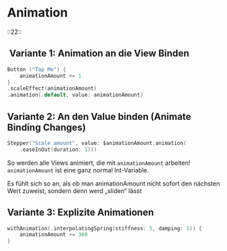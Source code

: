 # Animation
::22::

##  Variante 1: Animation an die View Binden


```swift
Button ("Tap Me") {
	animationAmount += 1
}
.scaleEffect(animationAmount)
.animation(.default, value: animationAmount)
```

## Variante 2: An den Value binden (Animate Binding Changes)

```swift
Stepper("Scale amount", value: $animationAmount.animation(
    .easeInOut(duration: 1)))
```

So werden alle Views animiert, die mit `animationAmount` arbeiten! `animationAmount` ist eine ganz normal Int-Variable. 

Es fühlt sich so an, als ob man animationAmount nicht sofort den nächsten Wert zuweist, sondern denn werd „sliden“ lässt

## Variante 3: Explizite Animationen

```swift
withAnimation(.interpolatingSpring(stiffness: 5, damping: 1)) {
    animationAmount += 360
}
```

